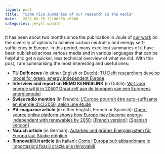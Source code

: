 ```yaml
---
layout: post
title:  "Some nice summaries of our research in the media"
date:   2022-08-26 12:00:00 +0200
categories: jekyll update
---
```


It has been about two months since the publication in Joule of [our work](https://www.cell.com/joule/fulltext/S2542-4351(22)00236-7?_returnURL=https%3A%2F%2Flinkinghub.elsevier.com%2Fretrieve%2Fpii%2FS2542435122002367%3Fshowall%3Dtrue) on the diversity of options to achieve carbon neutrality and energy self-sufficiency in Europe. In this period, many excellent summaries of it have been published across various media and in various languages that can be helpful to get a quicker, less technical overview of what we did. With this post, I am summarising the most interesting and useful ones:

- **TU Delft news** (in either English or Dutch): [TU Delft researchers develop model for green, energy independent Europe](https://www.tudelft.nl/en/2022/tu-delft/tu-delft-researchers-develop-model-for-green-energy-independent-europe)
- **Interview and report on NEMO KENNISLINK** (in Dutch): [Wat voor energie wil jij in 2050? Draai zelf aan de knoppen van een Europees energiemodel](https://www.nemokennislink.nl/publicaties/wat-voor-energie-wil-jij-in-2050/) 
- **Swiss radio mention** (in French): [L'Europe pourrait être auto-suffisante en énergie d'ici 2050, selon une étude](https://www.rts.ch/info/sciences-tech/13169705-l-europe-pourrait-etre-auto-suffisante-en-energie-d-ici-2050-selon-une-etude.html?rts_source=rss_t)
- **PV-magazine article** (in either English, French or Spanish): [Open-source online platform shows how Europe may become energy-independent with renewables by 2050](https://www.pv-magazine.com/2022/06/21/open-source-online-platform-shows-how-europe-may-become-energy-independent-with-renewables-by-2050/); [[French version]](https://www.pv-magazine.fr/2022/06/21/une-plateforme-a-code-source-ouvert-montre-comment-leurope-pourrait-devenir-independante-sur-le-plan-energetique-grace-aux-enr-dici-2050/?utm_source=dlvr.it&utm_medium=linkedin); [[Spanish version]](https://www.pv-magazine.es/2022/06/21/europa-puede-alcanzar-la-independencia-energetica-con-renovables-en-2050-segun-una-plataforma-online-gratuita/)
- **Nau.ch article** (in German): [Autarkes und grünes Energiesystem für Europa laut Studie möglich](https://www.nau.ch/news/forschung/autarkes-und-grunes-energiesystem-fur-europa-laut-studie-moglich-66199480)
- **Rinnovabili.it article** (in Italian): [Come l’Europa può abbandonare le importazioni fossili grazie alle rinnovabili](https://www.rinnovabili.it/energia/politiche-energetiche/europa-400-modi-verde-abbandonare-importazioni-fossili/)